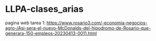 # LLPA-clases_arias
pagina web tarea 1: https://www.rosario3.com/-economia-negocios-agro-/Asi-sera-el-nuevo-McDonalds-del-hipodromo-de-Rosario-que-generara-150-empleos-20230413-0011.html
